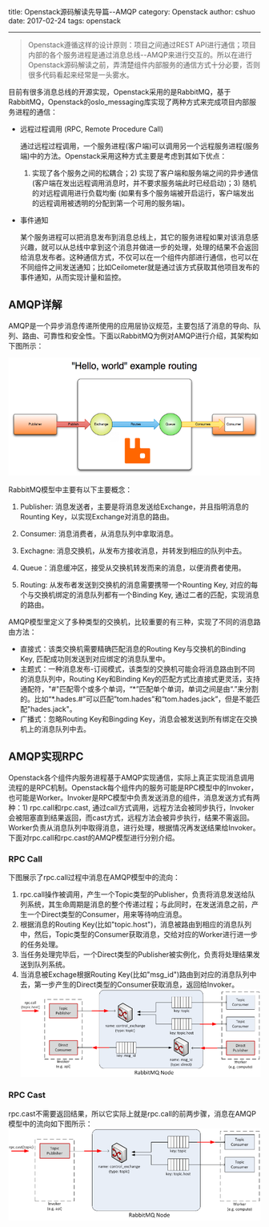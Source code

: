 title: Openstack源码解读先导篇--AMQP
category: Openstack
author: cshuo
date: 2017-02-24
tags: openstack

---
> Openstack遵循这样的设计原则：项目之间通过REST API进行通信；项目内部的各个服务进程是通过消息总线--AMQP来进行交互的。所以在进行Openstack源码解读之前，弄清楚组件内部服务的通信方式十分必要，否则很多代码看起来经常是一头雾水。

<!--more-->

目前有很多消息总线的开源实现，Openstack采用的是RabbitMQ，基于RabbitMQ，Openstack的oslo_messaging库实现了两种方式来完成项目内部服务进程的通信：
* 远程过程调用 (RPC, Remote Procedure Call)

  通过远程过程调用，一个服务进程(客户端)可以调用另一个远程服务进程(服务端)中的方法。Openstack采用这种方式主要是考虑到其如下优点：
  1) 实现了各个服务之间的松耦合；2) 实现了客户端和服务端之间的异步通信(客户端在发出远程调用消息时，并不要求服务端此时已经启动)；3) 随机的对远程调用进行负载均衡 (如果有多个服务端被开启运行，客户端发出的远程调用被透明的分配到第一个可用的服务端)。
* 事件通知

  某个服务进程可以把消息发布到消息总线上，其它的服务进程如果对该消息感兴趣，就可以从总线中拿到这个消息并做进一步的处理，处理的结果不会返回给消息发布者。这种通信方式，不仅可以在一个组件内部进行通信，也可以在不同组件之间发送通知；比如Ceilometer就是通过该方式获取其他项目发布的事件通知，从而实现计量和监控。

## AMQP详解
AMQP是一个异步消息传递所使用的应用层协议规范，主要包括了消息的导向、队列、路由、可靠性和安全性。下面以RabbitMQ为例对AMQP进行介绍，其架构如下图所示：

![](https://raw.githubusercontent.com/cshuo/bpic/master/amqp.png)

RabbitMQ模型中主要有以下主要概念：
1. Publisher: 消息发送者，主要是将消息发送给Exchange，并且指明消息的Rounting Key，以实现Exchange对消息的路由。

2. Consumer: 消息消费者，从消息队列中拿取消息。

3. Exchagne: 消息交换机，从发布方接收消息，并转发到相应的队列中去。

4. Queue：消息缓冲区，接受从交换机转发而来的消息，以便消费者使用。

5. Routing: 从发布者发送到交换机的消息需要携带一个Rounting Key, 对应的每个与交换机绑定的消息队列都有一个Binding Key, 通过二者的匹配，实现消息的路由。

AMQP模型里定义了多种类型的交换机，比较重要的有三种，实现了不同的消息路由方法：
* 直接式：该类交换机需要精确匹配消息的Routing Key与交换机的Binding Key, 匹配成功则发送到对应绑定的消息队里中。
* 主题式：一种消息发布-订阅模式，该类型的交换机可能会将消息路由到不同的消息队列中，Routing Key和Binding Key的匹配方式比直接式更灵活，支持通配符，"#"匹配零个或多个单词，“\*”匹配单个单词，单词之间是由“.”来分割的。比如“\*.hades.#”可以匹配”tom.hades”和“tom.hades.jack”，但是不能匹配"hades.jack"。
* 广播式：忽略Routing Key和Bingding Key，消息会被发送到所有绑定在交换机上的消息队列中去。

## AMQP实现RPC
Openstack各个组件内服务进程基于AMQP实现通信，实际上真正实现消息调用流程的是RPC机制。Openstack每个组件内的服务可能是RPC模型中的Invoker，也可能是Worker。Invoker是RPC模型中负责发送消息的组件，消息发送方式有两种：1) rpc.call和rpc.cast, 通过call方式调用，远程方法会被同步执行，Invoker会被阻塞直到结果返回，而cast方式，远程方法会被异步执行，结果不需返回。Worker负责从消息队列中取得消息，进行处理，根据情况再发送结果给Invoker。下面对rpc.call和rpc.cast的AMQP模型进行分别介绍。

### RPC Call
下图展示了rpc.call过程中消息在AMQP模型中的流向：
1. rpc.call操作被调用，产生一个Topic类型的Publisher，负责将消息发送给队列系统，其生命周期是消息的整个传递过程；与此同时，在发送消息之前，产生一个Direct类型的Consumer，用来等待响应消息。
2. 根据消息的Routing Key(比如"topic.host")，消息被路由到相应的消息队列中，然后，Topic类型的Consumer获取消息，交给对应的Worker进行进一步的任务处理。
3. 当任务处理完毕后，一个Direct类型的Publisher被实例化，负责将处理结果发送到队列系统。
4. 当消息被Exchage根据Routing Key(比如"msg_id")路由到对应的消息队列中去，第一步产生的Direct类型的Consumer获取消息，返回给Invoker。
![](https://raw.githubusercontent.com/cshuo/bpic/master/rpc_call.png)

### RPC Cast
rpc.cast不需要返回结果，所以它实际上就是rpc.call的前两步骤，消息在AMQP模型中的流向如下图所示：
![](https://raw.githubusercontent.com/cshuo/bpic/master/rpc_cast.png)
